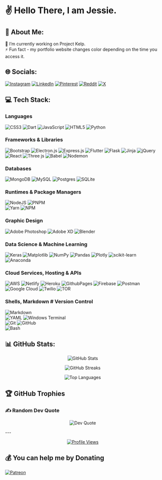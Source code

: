# ✌️ Hello There, I am Jessie.

## 💫 About Me:
🔭 I’m currently working on Project Kelp.<br>⚡ Fun fact - my portfolio website changes color depending on the time you access it.


## 🌐 Socials:
[![Instagram](https://img.shields.io/badge/Instagram-%23E4405F.svg?logo=Instagram&logoColor=white)](https://instagram.com/_jessiieee) [![LinkedIn](https://img.shields.io/badge/LinkedIn-%230077B5.svg?logo=linkedin&logoColor=white)](https://linkedin.com/in/jesse-wainaina-02322a232) [![Pinterest](https://img.shields.io/badge/Pinterest-%23E60023.svg?logo=Pinterest&logoColor=white)](https://pinterest.com/murigijesse) [![Reddit](https://img.shields.io/badge/Reddit-%23FF4500.svg?logo=Reddit&logoColor=white)](https://reddit.com/user/PassionMuch3587) [![X](https://img.shields.io/badge/X-black.svg?logo=X&logoColor=white)](https://x.com/its_brancko) 

## 💻 Tech Stack:

### Languages
![CSS3](https://img.shields.io/badge/css3-%231572B6.svg?style=for-the-badge&logo=css3&logoColor=white) 
![Dart](https://img.shields.io/badge/dart-%230175C2.svg?style=for-the-badge&logo=dart&logoColor=white) 
![JavaScript](https://img.shields.io/badge/javascript-%23323330.svg?style=for-the-badge&logo=javascript&logoColor=%23F7DF1E)
![HTML5](https://img.shields.io/badge/html5-%23E34F26.svg?style=for-the-badge&logo=html5&logoColor=white)
![Python](https://img.shields.io/badge/python-3670A0?style=for-the-badge&logo=python&logoColor=ffdd54)

### Frameworks & Libraries
![Bootstrap](https://img.shields.io/badge/bootstrap-%238511FA.svg?style=for-the-badge&logo=bootstrap&logoColor=white) 
![Electron.js](https://img.shields.io/badge/Electron-191970?style=for-the-badge&logo=Electron&logoColor=white) 
![Express.js](https://img.shields.io/badge/express.js-%23404d59.svg?style=for-the-badge&logo=express&logoColor=%2361DAFB) 
![Flutter](https://img.shields.io/badge/Flutter-%2302569B.svg?style=for-the-badge&logo=Flutter&logoColor=white) 
![Flask](https://img.shields.io/badge/flask-%23000.svg?style=for-the-badge&logo=flask&logoColor=white) 
![Jinja](https://img.shields.io/badge/jinja-white.svg?style=for-the-badge&logo=jinja&logoColor=black) 
![jQuery](https://img.shields.io/badge/jquery-%230769AD.svg?style=for-the-badge&logo=jquery&logoColor=white)
![React](https://img.shields.io/badge/react-%2320232a.svg?style=for-the-badge&logo=react&logoColor=%2361DAFB) 
![Three js](https://img.shields.io/badge/threejs-black?style=for-the-badge&logo=three.js&logoColor=white)
![Babel](https://img.shields.io/badge/Babel-F9DC3e?style=for-the-badge&logo=babel&logoColor=black) 
![Nodemon](https://img.shields.io/badge/NODEMON-%23323330.svg?style=for-the-badge&logo=nodemon&logoColor=%BBDEAD)

### Databases
![MongoDB](https://img.shields.io/badge/MongoDB-%234ea94b.svg?style=for-the-badge&logo=mongodb&logoColor=white) 
![MySQL](https://img.shields.io/badge/mysql-4479A1.svg?style=for-the-badge&logo=mysql&logoColor=white) 
![Postgres](https://img.shields.io/badge/postgres-%23316192.svg?style=for-the-badge&logo=postgresql&logoColor=white) 
![SQLite](https://img.shields.io/badge/sqlite-%2307405e.svg?style=for-the-badge&logo=sqlite&logoColor=white)

### Runtimes & Package Managers
![NodeJS](https://img.shields.io/badge/node.js-6DA55F?style=for-the-badge&logo=node.js&logoColor=white)
![PNPM](https://img.shields.io/badge/pnpm-%234a4a4a.svg?style=for-the-badge&logo=pnpm&logoColor=f69220)   
![Yarn](https://img.shields.io/badge/yarn-%232C8EBB.svg?style=for-the-badge&logo=yarn&logoColor=white)
![NPM](https://img.shields.io/badge/NPM-%23CB3837.svg?style=for-the-badge&logo=npm&logoColor=white)

### Graphic Design
![Adobe Photoshop](https://img.shields.io/badge/adobe%20photoshop-%2331A8FF.svg?style=for-the-badge&logo=adobe%20photoshop&logoColor=white) 
![Adobe XD](https://img.shields.io/badge/Adobe%20XD-470137?style=for-the-badge&logo=Adobe%20XD&logoColor=#FF61F6) 
![Blender](https://img.shields.io/badge/blender-%23F5792A.svg?style=for-the-badge&logo=blender&logoColor=white)

### Data Science & Machine Learning
![Keras](https://img.shields.io/badge/Keras-%23D00000.svg?style=for-the-badge&logo=Keras&logoColor=white) 
![Matplotlib](https://img.shields.io/badge/Matplotlib-%23ffffff.svg?style=for-the-badge&logo=Matplotlib&logoColor=black) 
![NumPy](https://img.shields.io/badge/numpy-%23013243.svg?style=for-the-badge&logo=numpy&logoColor=white) 
![Pandas](https://img.shields.io/badge/pandas-%23150458.svg?style=for-the-badge&logo=pandas&logoColor=white) 
![Plotly](https://img.shields.io/badge/Plotly-%233F4F75.svg?style=for-the-badge&logo=plotly&logoColor=white) 
![scikit-learn](https://img.shields.io/badge/scikit--learn-%23F7931E.svg?style=for-the-badge&logo=scikit-learn&logoColor=white)
![Anaconda](https://img.shields.io/badge/Anaconda-%2344A833.svg?style=for-the-badge&logo=anaconda&logoColor=white)

### Cloud Services, Hosting & APIs
![AWS](https://img.shields.io/badge/AWS-%23FF9900.svg?style=for-the-badge&logo=amazon-aws&logoColor=white) 
![Netlify](https://img.shields.io/badge/netlify-%23000000.svg?style=for-the-badge&logo=netlify&logoColor=#00C7B7) 
![Heroku](https://img.shields.io/badge/heroku-%23430098.svg?style=for-the-badge&logo=heroku&logoColor=white) 
![GithubPages](https://img.shields.io/badge/github%20pages-121013?style=for-the-badge&logo=github&logoColor=white) 
![Firebase](https://img.shields.io/badge/firebase-%23039BE5.svg?style=for-the-badge&logo=firebase)
![Postman](https://img.shields.io/badge/Postman-FF6C37?style=for-the-badge&logo=postman&logoColor=white)
![Google Cloud](https://img.shields.io/badge/GoogleCloud-%234285F4.svg?style=for-the-badge&logo=google-cloud&logoColor=white)
![Twilio](https://img.shields.io/badge/Twilio-F22F46?style=for-the-badge&logo=Twilio&logoColor=white) 
![TOR](https://img.shields.io/badge/tor-%237E4798.svg?style=for-the-badge&logo=tor-project&logoColor=white)

### Shells, Markdown # Version Control

![Markdown](https://img.shields.io/badge/markdown-%23000000.svg?style=for-the-badge&logo=markdown&logoColor=white)  
![YAML](https://img.shields.io/badge/yaml-%23ffffff.svg?style=for-the-badge&logo=yaml&logoColor=151515) 
![Windows Terminal](https://img.shields.io/badge/Windows%20Terminal-%234D4D4D.svg?style=for-the-badge&logo=windows-terminal&logoColor=white)          
![Git](https://img.shields.io/badge/git-%23F05033.svg?style=for-the-badge&logo=git&logoColor=white) 
![GitHub](https://img.shields.io/badge/github-%23121011.svg?style=for-the-badge&logo=github&logoColor=white)     
![Bash](https://img.shields.io/badge/bash-%23121011.svg?style=for-the-badge&logo=gnu-bash&logoColor=white)

## 📊 GitHub Stats:
<div align="center">
  
![GitHub Stats](https://github-readme-stats.vercel.app/api?username=wain-aina&theme=aura&hide_border=false&include_all_commits=false&count_private=false)<br/>

![GitHub Streaks](https://github-readme-streak-stats.herokuapp.com/?user=wain-aina&theme=aura&hide_border=false)<br/>

![Top Languages](https://github-readme-stats.vercel.app/api/top-langs/?username=wain-aina&theme=aura&hide_border=false&include_all_commits=false&count_private=false&layout=compact)

</div>

## 🏆 GitHub Trophies
<div align="center>
  
![GitHub Trophies](https://github-profile-trophy.vercel.app/?username=wain-aina&theme=algolia&no-frame=true&no-bg=false&margin-w=4)

</div>

### ✍️ Random Dev Quote
<div align="center">
  
![Dev Quote](https://quotes-github-readme.vercel.app/api?type=horizontal&theme=merko)

</div>
---

<div align="center">
  
[![Profile Views](https://visitcount.itsvg.in/api?id=wain-aina&icon=8&color=8)](https://visitcount.itsvg.in)


</div>

  ## 💰 You can help me by Donating
    
  [![Patreon](https://img.shields.io/badge/Patreon-F96854?style=for-the-badge&logo=patreon&logoColor=white)](https://patreon.com/practicalSecret21624) 
  
<!-- Proudly created with GPRM ( https://gprm.itsvg.in ) -->
